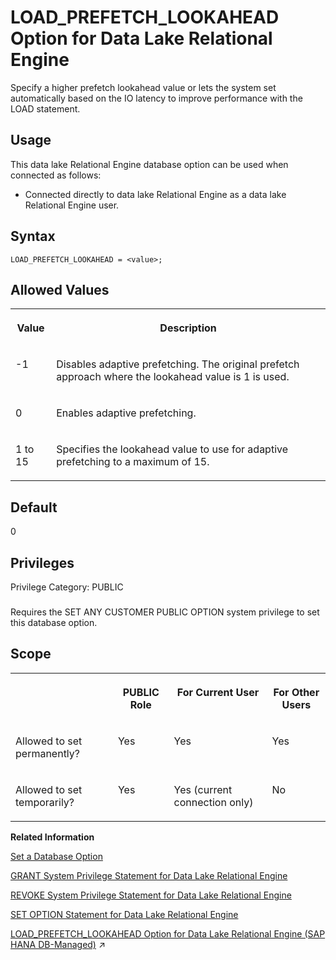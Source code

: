 <!-- loio912d8f5b53a54ea5ad4c23fbf5198644 -->

# LOAD\_PREFETCH\_LOOKAHEAD Option for Data Lake Relational Engine

Specify a higher prefetch lookahead value or lets the system set automatically based on the IO latency to improve performance with the LOAD statement.



<a name="loio912d8f5b53a54ea5ad4c23fbf5198644__section_fq2_gpq_znb"/>

## Usage

This data lake Relational Engine database option can be used when connected as follows:

-   Connected directly to data lake Relational Engine as a data lake Relational Engine user.



<a name="loio912d8f5b53a54ea5ad4c23fbf5198644__lookahead_syntax1"/>

## Syntax

```
LOAD_PREFETCH_LOOKAHEAD = <value>;
```



<a name="loio912d8f5b53a54ea5ad4c23fbf5198644__lookahead_allowed_values1"/>

## Allowed Values


<table>
<tr>
<th valign="top">

Value

</th>
<th valign="top">

Description

</th>
</tr>
<tr>
<td valign="top">

\-1

</td>
<td valign="top">

Disables adaptive prefetching. The original prefetch approach where the lookahead value is 1 is used.

</td>
</tr>
<tr>
<td valign="top">

0

</td>
<td valign="top">

Enables adaptive prefetching.

</td>
</tr>
<tr>
<td valign="top">

1 to 15

</td>
<td valign="top">

Specifies the lookahead value to use for adaptive prefetching to a maximum of 15.

</td>
</tr>
</table>



<a name="loio912d8f5b53a54ea5ad4c23fbf5198644__lookahead_default1"/>

## Default

0



<a name="loio912d8f5b53a54ea5ad4c23fbf5198644__load_prefetch_lookahead_priv1"/>

## Privileges

Privilege Category: PUBLIC



### 

Requires the SET ANY CUSTOMER PUBLIC OPTION system privilege to set this database option.



<a name="loio912d8f5b53a54ea5ad4c23fbf5198644__lookahead_scope1"/>

## Scope


<table>
<tr>
<th valign="top">

 

</th>
<th valign="top">

PUBLIC Role

</th>
<th valign="top">

For Current User

</th>
<th valign="top">

For Other Users

</th>
</tr>
<tr>
<td valign="top">

Allowed to set permanently?

</td>
<td valign="top">

Yes

</td>
<td valign="top">

Yes

</td>
<td valign="top">

Yes

</td>
</tr>
<tr>
<td valign="top">

Allowed to set temporarily?

</td>
<td valign="top">

Yes

</td>
<td valign="top">

Yes \(current connection only\)

</td>
<td valign="top">

No

</td>
</tr>
</table>

**Related Information**  


[Set a Database Option](set-a-database-option-0dcb893.md "You set options with the SET OPTION statement.")

[GRANT System Privilege Statement for Data Lake Relational Engine](../080-sql-statements/grant-system-privilege-statement-for-data-lake-relational-engine-a3dfcb0.md "Grants specific system privileges to users or roles, with or without administrative rights.")

[REVOKE System Privilege Statement for Data Lake Relational Engine](../080-sql-statements/revoke-system-privilege-statement-for-data-lake-relational-engine-a3eadda.md "Removes specific system privileges from specific users and the right to administer the privilege.")

[SET OPTION Statement for Data Lake Relational Engine](../080-sql-statements/set-option-statement-for-data-lake-relational-engine-a625da7.md "Changes options that affect the behavior of the database and its compatibility with Transact-SQL. Setting the value of an option can change the behavior for all users or an individual user, in either a temporary or permanent scope.")

[LOAD_PREFETCH_LOOKAHEAD Option for Data Lake Relational Engine (SAP HANA DB-Managed)](https://help.sap.com/viewer/a898e08b84f21015969fa437e89860c8/2023_4_QRC/en-US/e245892799f64df68ade16f24f1ddfb0.html "Specify a higher prefetch lookahead value or lets the system set automatically based on the IO latency to improve performance with the LOAD statement.") :arrow_upper_right:

